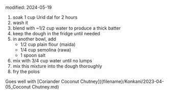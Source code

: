 modified: 2024-05-19

1. soak 1 cup Urid dal for 2 hours
2. wash it
3. blend with ~1/2 cup water to produce a thick batter
4. keep the dough in the fridge until needed
5. in another bowl, add
    - 1/2 cup plain flour (maida)
    - 1/4 cup semolina (rawa)
    - 1 spoon salt
6. mix with 3/4 cup water until no lumps
7. mix this mixture into the dough thoroughly
8. fry the polos

Goes well with [Coriander Coconut Chutney]({filename}/Konkani/2023-04-05_Coconut Chutney.md)
